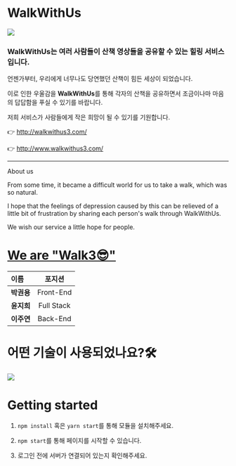 # WalkWithUs
![](https://ifh.cc/g/IStc5V.png)
### WalkWithUs는 여러 사람들이 산책 영상들을 공유할 수 있는 힐링 서비스입니다.

언젠가부터, 우리에게 너무나도 당연했던 산책이 힘든 세상이 되었습니다. 

이로 인한 우울감을 **WalkWithUs**를 통해 각자의 산책을 공유하면서 조금이나마 마음의 답답함을 푸실 수 있기를 바랍니다. 

저희 서비스가 사람들에게 작은 희망이 될 수 있기를 기원합니다. 

👉 http://walkwithus3.com/  

👉 http://www.walkwithus3.com/
***

About us 

From some time, it became a difficult world for us to take a walk, which was so natural.

I hope that the feelings of depression caused by this can be relieved of a little bit of frustration by sharing each person's walk through WalkWithUs.

We wish our service a little hope for people.

# [We are "Walk3😎"](https://github.com/codestates/WalkWithUs_client/wiki/Team-Info)

|  이름 | 포지션 |
|:--------|:--------:|
|**박권용** | <center>Front-End</center> |
|**윤지희** | <center>Full Stack </center> |
|**이주연** | <center>Back-End</center> |
 


#  어떤 기술이 사용되었나요?🛠
![](https://ifh.cc/g/Q6yiiQ.jpg)


# Getting started   

1. ```npm install``` 혹은  ```yarn start```를 통해 모듈을 설치해주세요.

2.  ```npm start```를 통해 페이지를 시작할 수 있습니다. 

3. 로그인 전에 서버가 연결되어 있는지 확인해주세요.


